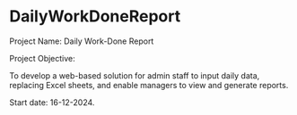 # DailyWorkDoneReport

Project Name: Daily Work-Done Report

Project Objective:

To develop a web-based solution for admin staff to input daily data, replacing Excel sheets, and enable managers to view and generate reports.

Start date: 16-12-2024.